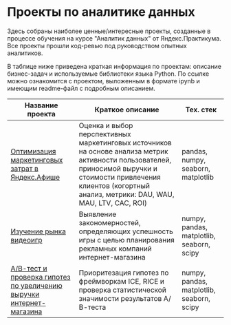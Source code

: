 # Проекты по аналитике данных

Здесь собраны наиболее ценные/интересные проекты, созданные в процессе обучения на курсе "Аналитик данных" от Яндекс.Практикума.
Все проекты прошли код-ревью под руководством опытных аналитиков.

В таблице ниже приведена краткая информация по проектам: описание бизнес-задач и используемые библиотеки языка Python.
По ссылке можно ознакомится с проектом, выложенным в формате ipynb и имеющим readme-файл с подробным описанием.

| Название проеĸта | Кратĸое описание | Тех. стеĸ |
| --- | --- | --- |
| [Оптимизация маркетинговых затрат в Яндекс.Афише](https://github.com/gromveronika/Yandex_practikum_projects/tree/main/marketing_costs_optimization) | Оценка и выбор перспективных маркетинговых источников на основе анализа метрик активности пользователей, приносимой выручки и стоимости привлечения клиентов (когортный анализ, метрики: DAU, WAU, MAU, LTV, CAC, ROI) |  pandas, numpy, seaborn, matplotlib |
| [Изучение рынка видеоигр](https://github.com/gromveronika/Yandex_practikum_projects/tree/main/video_games_market_research) | Выявление закономерностей, определяющих успешность игры с целью планирования рекламных компаний интернет-магазина  | numpy, pandas, matplotlib, seaborn, scipy |
| [А/В-тест и проверка гипотез по увеличению выручки интернет-магазина](https://github.com/gromveronika/Yandex_practikum_projects/tree/main/hypotheses_for_increasing_revenue) | Приоритезация гипотез по фреймворкам ICE, RICE и проверка статистической значимости результатов А/В-теста  | numpy, pandas, matplotlib, seaborn, scipy |
